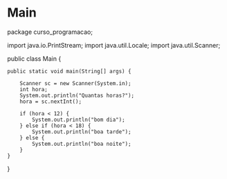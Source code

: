 # Main
package curso_programacao;

import java.io.PrintStream;
import java.util.Locale;
import java.util.Scanner;

public class Main {

	public static void main(String[] args) {

		Scanner sc = new Scanner(System.in);
		int hora;
		System.out.println("Quantas horas?");
		hora = sc.nextInt();

		if (hora < 12) {
			System.out.println("bom dia");
		} else if (hora < 18) {
			System.out.println("boa tarde");
		} else {
			System.out.println("boa noite");
		}
	}
}
